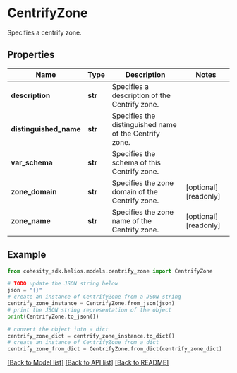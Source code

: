 # CentrifyZone

Specifies a centrify zone.

## Properties

Name | Type | Description | Notes
------------ | ------------- | ------------- | -------------
**description** | **str** | Specifies a description of the Centrify zone. | 
**distinguished_name** | **str** | Specifies the distinguished name of the Centrify zone. | 
**var_schema** | **str** | Specifies the schema of this Centrify zone. | 
**zone_domain** | **str** | Specifies the zone domain of the Centrify zone. | [optional] [readonly] 
**zone_name** | **str** | Specifies the zone name of the Centrify zone. | [optional] [readonly] 

## Example

```python
from cohesity_sdk.helios.models.centrify_zone import CentrifyZone

# TODO update the JSON string below
json = "{}"
# create an instance of CentrifyZone from a JSON string
centrify_zone_instance = CentrifyZone.from_json(json)
# print the JSON string representation of the object
print(CentrifyZone.to_json())

# convert the object into a dict
centrify_zone_dict = centrify_zone_instance.to_dict()
# create an instance of CentrifyZone from a dict
centrify_zone_from_dict = CentrifyZone.from_dict(centrify_zone_dict)
```
[[Back to Model list]](../README.md#documentation-for-models) [[Back to API list]](../README.md#documentation-for-api-endpoints) [[Back to README]](../README.md)


